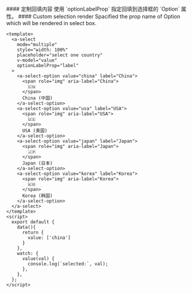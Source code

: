 <cn>
#### 定制回填内容
使用 `optionLabelProp` 指定回填到选择框的 `Option` 属性。
</cn>

<us>
#### Custom selection render
Spacified the prop name of Option which will be rendered in select box.
</us>

```tpl
<template>
  <a-select
    mode="multiple"
    style="width: 100%"
    placeholder="select one country"
    v-model="value"
    optionLabelProp="label"
  >
    <a-select-option value="china" label="China">
      <span role="img" aria-label="China">
        🇨🇳
      </span>
      China (中国)
    </a-select-option>
    <a-select-option value="usa" label="USA">
      <span role="img" aria-label="USA">
        🇺🇸
      </span>
      USA (美国)
    </a-select-option>
    <a-select-option value="japan" label="Japan">
      <span role="img" aria-label="Japan">
        🇯🇵
      </span>
      Japan (日本)
    </a-select-option>
    <a-select-option value="korea" label="Korea">
      <span role="img" aria-label="Korea">
        🇰🇷
      </span>
      Korea (韩国)
    </a-select-option>
  </a-select>
</template>
<script>
  export default {
    data(){
      return {
        value: ['china']
      }
    },
    watch: {
      value(val) {
        console.log(`selected:`, val);
      },
    },
  };
</script>
```
